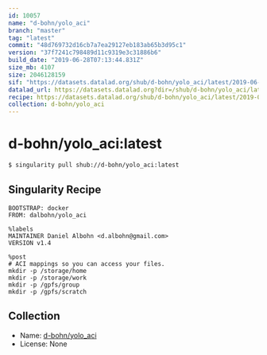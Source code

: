 ```yaml
---
id: 10057
name: "d-bohn/yolo_aci"
branch: "master"
tag: "latest"
commit: "48d769732d16cb7a7ea29127eb183ab65b3d95c1"
version: "37f7241c798489d11c9319e3c31886b6"
build_date: "2019-06-28T07:13:44.831Z"
size_mb: 4107
size: 2046128159
sif: "https://datasets.datalad.org/shub/d-bohn/yolo_aci/latest/2019-06-28-48d76973-37f7241c/37f7241c798489d11c9319e3c31886b6.simg"
datalad_url: https://datasets.datalad.org?dir=/shub/d-bohn/yolo_aci/latest/2019-06-28-48d76973-37f7241c/
recipe: https://datasets.datalad.org/shub/d-bohn/yolo_aci/latest/2019-06-28-48d76973-37f7241c/Singularity
collection: d-bohn/yolo_aci
---
```


# d-bohn/yolo_aci:latest

```bash
$ singularity pull shub://d-bohn/yolo_aci:latest
```

## Singularity Recipe

```singularity
BOOTSTRAP: docker
FROM: dalbohn/yolo_aci

%labels
MAINTAINER Daniel Albohn <d.albohn@gmail.com>
VERSION v1.4

%post
# ACI mappings so you can access your files.
mkdir -p /storage/home
mkdir -p /storage/work
mkdir -p /gpfs/group
mkdir -p /gpfs/scratch
```

## Collection

 - Name: [d-bohn/yolo_aci](https://github.com/d-bohn/yolo_aci)
 - License: None

